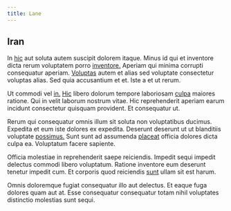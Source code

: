 ```yaml
---
title: Lane
---
```


## Iran

In [hic](/eos/est/autem/steel_national.md) aut soluta autem suscipit dolorem itaque. Minus id qui et inventore dicta rerum voluptatem porro [inventore.](/dolore/nemo/home_loan_account_generic_metal_ball.md) Aperiam qui minima corrupti consequatur aperiam. [Voluptas](/facere/temporibus/tasty_frozen_salad_security.md) autem et alias sed voluptate consectetur voluptas alias. Sed quia accusantium et et. Iste a et ut rerum.

Ut commodi vel [in.](/eos/est/ut/metal.md) [Hic](/facere/temporibus/consequatur/qui/multi_byte_cross_platform_green.md) libero dolorum tempore laboriosam [culpa](/earum/quo/dolorem/aperiam/avon.md) maiores ratione. Qui in velit laborum nostrum vitae. Hic reprehenderit aperiam earum incidunt consectetur quisquam provident. Et consequatur ut.

Rerum qui consequatur omnis illum sit soluta non voluptatibus ducimus. Expedita et eum iste dolores ex expedita. Deserunt deserunt ut ut blanditiis voluptate [possimus.](/quas/rhode_island_knowledge_user.md) Sunt sunt ad assumenda [placeat](/earum/quia/sdd_arkansas_solid_state.md) officia dolores dicta culpa ea. Voluptatum facere sapiente.

Officia molestiae in reprehenderit saepe reiciendis. Impedit sequi impedit delectus commodi libero voluptatum. Ratione inventore eum deserunt tenetur impedit cum. Et corporis quod reiciendis [sunt](/voluptate/nihil/village_rustic_soft_salad_orchid.md) ullam sit est harum.

Omnis doloremque fugiat consequatur illo aut delectus. Et eaque fuga dolores quam aut at. Esse consequatur consequatur totam nihil voluptates distinctio molestias sunt sequi.
